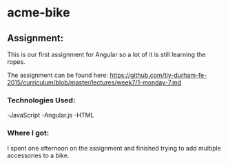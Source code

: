 # acme-bike

## Assignment:

This is our first assignment for Angular so a lot of it is still learning the ropes.

The assignment can be found here: https://github.com/tiy-durham-fe-2015/curriculum/blob/master/lectures/week7/1-monday-7.md

### Technologies Used:

-JavaScript
-Angular.js
-HTML

### Where I got:

I spent one afternoon on the assignment and finished trying to add multiple accessories to a bike.
